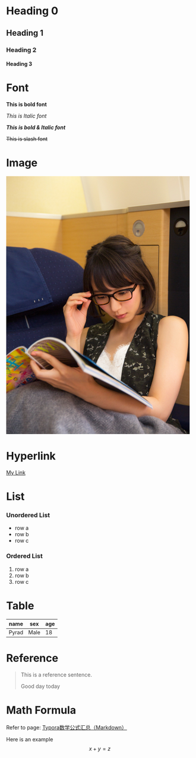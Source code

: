 # Heading 0

## Heading 1

### Heading 2

#### Heading 3





# Font



**This is bold font**

*This is Italic font*

***This is bold & Italic font***

~~This is slash font~~



# Image



![Riho](../_static/riho.jpg)













# Hyperlink



[My Link](https://www.google.com)



# List



### Unordered List

- row a
- row b
- row c

### Ordered List

1. row a 
2. row b
3. row c



# Table



| name  | sex  | age  |
| ----- | ---- | ---- |
| Pyrad | Male | 18   |



# Reference

> This is a reference sentence.
>
> Good day today



# Math Formula

Refer to page: [Typora数学公式汇总（Markdown）](https://zhuanlan.zhihu.com/p/261750408?utm_source=wechat_session)

Here is an example
$$
x + y = z
$$
